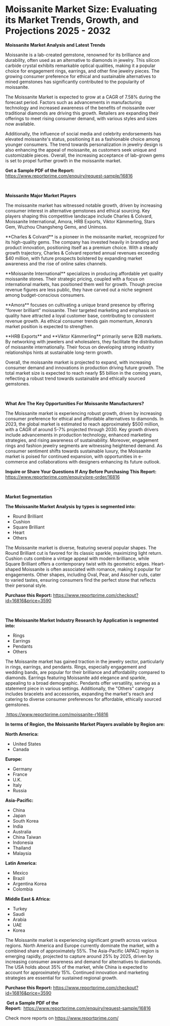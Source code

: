 <p><h1>Moissanite Market Size: Evaluating its Market Trends, Growth, and Projections 2025 - 2032</h1></p><p><strong>Moissanite Market Analysis and Latest Trends</strong></p>
<p><p>Moissanite is a lab-created gemstone, renowned for its brilliance and durability, often used as an alternative to diamonds in jewelry. This silicon carbide crystal exhibits remarkable optical qualities, making it a popular choice for engagement rings, earrings, and other fine jewelry pieces. The growing consumer preference for ethical and sustainable alternatives to mined gemstones has significantly contributed to the popularity of moissanite.</p><p>The Moissanite Market is expected to grow at a CAGR of 7.58% during the forecast period. Factors such as advancements in manufacturing technology and increased awareness of the benefits of moissanite over traditional diamonds are driving this growth. Retailers are expanding their offerings to meet rising consumer demand, with various styles and sizes now available. </p><p>Additionally, the influence of social media and celebrity endorsements has elevated moissanite's status, positioning it as a fashionable choice among younger consumers. The trend towards personalization in jewelry design is also enhancing the appeal of moissanite, as customers seek unique and customizable pieces. Overall, the increasing acceptance of lab-grown gems is set to propel further growth in the moissanite market.</p></p>
<p><strong>Get a Sample PDF of the Report:&nbsp;</strong> <a href="https://www.reportprime.com/enquiry/request-sample/16816?utm_campaign=3176&utm_medium=2&utm_source=Github&utm_content=ia&utm_term=18032025&utm_id=moissanite">https://www.reportprime.com/enquiry/request-sample/16816</a></p>
<p>&nbsp;</p>
<p><strong>Moissanite Major Market Players</strong></p>
<p><p>The moissanite market has witnessed notable growth, driven by increasing consumer interest in alternative gemstones and ethical sourcing. Key players shaping this competitive landscape include Charles & Colvard, Moissanite International, Amora, HRB Exports, Viktor Kämmerling, Stars Gem, Wuzhou Changsheng Gems, and Unimoss.</p><p>**Charles & Colvard** is a pioneer in the moissanite market, recognized for its high-quality gems. The company has invested heavily in branding and product innovation, positioning itself as a premium choice. With a steady growth trajectory, Charles & Colvard reported annual revenues exceeding $40 million, with future prospects bolstered by expanding market awareness and the rise of online sales channels.</p><p>**Moissanite International** specializes in producing affordable yet quality moissanite stones. Their strategic pricing, coupled with a focus on international markets, has positioned them well for growth. Though precise revenue figures are less public, they have carved out a niche segment among budget-conscious consumers.</p><p>**Amora** focuses on cultivating a unique brand presence by offering “forever brilliant” moissanite. Their targeted marketing and emphasis on quality have attracted a loyal customer base, contributing to consistent revenue growth. As ethical consumer trends gain momentum, Amora’s market position is expected to strengthen.</p><p>**HRB Exports** and **Viktor Kämmerling** primarily serve B2B markets. By networking with jewelers and wholesalers, they facilitate the distribution of moissanite internationally. Their focus on developing strong industry relationships hints at sustainable long-term growth.</p><p>Overall, the moissanite market is projected to expand, with increasing consumer demand and innovations in production driving future growth. The total market size is expected to reach nearly $5 billion in the coming years, reflecting a robust trend towards sustainable and ethically sourced gemstones.</p></p>
<p>&nbsp;</p>
<p><strong>What Are The Key Opportunities For Moissanite Manufacturers?</strong></p>
<p><p>The Moissanite market is experiencing robust growth, driven by increasing consumer preference for ethical and affordable alternatives to diamonds. In 2023, the global market is estimated to reach approximately $500 million, with a CAGR of around 5-7% projected through 2030. Key growth drivers include advancements in production technology, enhanced marketing strategies, and rising awareness of sustainability. Moreover, engagement rings and fashion jewelry segments are witnessing heightened demand. As consumer sentiment shifts towards sustainable luxury, the Moissanite market is poised for continued expansion, with opportunities in e-commerce and collaborations with designers enhancing its future outlook.</p></p>
<p><strong>Inquire or Share Your Questions If Any Before Purchasing This Report:</strong> <a href="https://www.reportprime.com/enquiry/pre-order/16816?utm_campaign=3176&utm_medium=2&utm_source=Github&utm_content=ia&utm_term=18032025&utm_id=moissanite">https://www.reportprime.com/enquiry/pre-order/16816</a></p>
<p>&nbsp;</p>
<p><strong>Market Segmentation</strong></p>
<p><strong>The Moissanite Market Analysis by types is segmented into:</strong></p>
<p><ul><li>Round Brilliant</li><li>Cushion</li><li>Square Brilliant</li><li>Heart</li><li>Others</li></ul></p>
<p><p>The Moissanite market is diverse, featuring several popular shapes. The Round Brilliant cut is favored for its classic sparkle, maximizing light return. Cushion cuts combine a vintage appeal with modern brilliance, while Square Brilliant offers a contemporary twist with its geometric edges. Heart-shaped Moissanite is often associated with romance, making it popular for engagements. Other shapes, including Oval, Pear, and Asscher cuts, cater to varied tastes, ensuring consumers find the perfect stone that reflects their personal style.</p></p>
<p><strong>Purchase this Report:&nbsp;</strong><a href="https://www.reportprime.com/checkout?id=16816&price=3590&utm_campaign=3176&utm_medium=2&utm_source=Github&utm_content=ia&utm_term=18032025&utm_id=moissanite">https://www.reportprime.com/checkout?id=16816&price=3590</a></p>
<p>&nbsp;</p>
<p><strong>The Moissanite Market Industry Research by Application is segmented into:</strong></p>
<p><ul><li>Rings</li><li>Earrings</li><li>Pendants</li><li>Others</li></ul></p>
<p><p>The Moissanite market has gained traction in the jewelry sector, particularly in rings, earrings, and pendants. Rings, especially engagement and wedding bands, are popular for their brilliance and affordability compared to diamonds. Earrings featuring Moissanite add elegance and sparkle, appealing to a broad demographic. Pendants offer versatility, serving as a statement piece in various settings. Additionally, the "Others" category includes bracelets and accessories, expanding the market's reach and catering to diverse consumer preferences for affordable, ethically sourced gemstones.</p></p>
<p><a href="https://www.reportprime.com/moissanite-r16816?utm_campaign=3176&utm_medium=2&utm_source=Github&utm_content=ia&utm_term=18032025&utm_id=moissanite">&nbsp;https://www.reportprime.com/moissanite-r16816</a></p>
<p><strong>In terms of Region, the Moissanite Market Players available by Region are:</strong></p>
<p>
    <p> <strong> North America: </strong>
        <ul>
            <li>United States</li>
            <li>Canada</li>
        </ul>
        </p> 
    <p> <strong> Europe: </strong>
        <ul>
            <li>Germany</li>
            <li>France</li>
            <li>U.K.</li>
            <li>Italy</li>
            <li>Russia</li>
        </ul>
        </p> 
    <p> <strong> Asia-Pacific: </strong>
        <ul>
            <li>China</li>
            <li>Japan</li>
            <li>South Korea</li>
            <li>India</li>
            <li>Australia</li>
            <li>China Taiwan</li>
            <li>Indonesia</li>
            <li>Thailand</li>
            <li>Malaysia</li>
        </ul>
        </p> 
    <p> <strong> Latin America: </strong>
        <ul>
            <li>Mexico</li>
            <li>Brazil</li>
            <li>Argentina Korea</li>
            <li>Colombia</li>
        </ul>
        </p> 
    <p> <strong> Middle East & Africa: </strong>
        <ul>
            <li>Turkey</li>
            <li>Saudi</li>
            <li>Arabia</li>
            <li>UAE</li>
            <li>Korea</li>
        </ul>
    </p>
    </p>
<p><p>The Moissanite market is experiencing significant growth across various regions. North America and Europe currently dominate the market, with a combined share of approximately 55%. The Asia-Pacific (APAC) region is emerging rapidly, projected to capture around 25% by 2025, driven by increasing consumer awareness and demand for alternatives to diamonds. The USA holds about 35% of the market, while China is expected to account for approximately 15%. Continued innovation and marketing strategies are essential for sustained regional growth.</p></p>
<p><strong>Purchase this Report: </strong><a href="https://www.reportprime.com/checkout?id=16816&price=3590&utm_campaign=3176&utm_medium=2&utm_source=Github&utm_content=ia&utm_term=18032025&utm_id=moissanite">https://www.reportprime.com/checkout?id=16816&price=3590</a></p>
<p>&nbsp;<strong>Get a Sample PDF of the Report:&nbsp;&nbsp;</strong><a href="https://www.reportprime.com/enquiry/request-sample/16816?utm_campaign=3176&utm_medium=2&utm_source=Github&utm_content=ia&utm_term=18032025&utm_id=moissanite">https://www.reportprime.com/enquiry/request-sample/16816</a></p>
<p><strong></strong></p>
<p>Check more reports on <a href="https://www.reportprime.com/?utm_campaign=3176&utm_medium=2&utm_source=Github&utm_content=ia&utm_term=18032025&utm_id=moissanite">https://www.reportprime.com/</a></p>